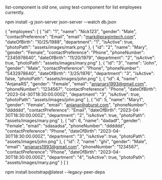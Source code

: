
list-component is old one, using test-component for list employees currently.


npm install -g json-server
json-server --watch db.json

{
  "employees": [
    {
      "id": "1",
      "name": "Nick123",
      "gender": "Male",
      "contactPreference": "Email",
      "email": "mark@pragimtech.com",
      "dateOfBirth": "10/25/1988",
      "department": "1",
      "isActive": true,
      "photoPath": "assets/images/mark.png"
    },
    {
      "id": "2",
      "name": "Mary",
      "gender": "Female",
      "contactPreference": "Phone",
      "phoneNumber": "2345978640",
      "dateOfBirth": "11/20/1979",
      "department": "2",
      "isActive": true,
      "photoPath": "assets/images/mary.png"
    },
    {
      "id": "3",
      "name": "John",
      "gender": "Male",
      "contactPreference": "Phone",
      "phoneNumber": "5432978640",
      "dateOfBirth": "3/25/1976",
      "department": "3",
      "isActive": false,
      "photoPath": "assets/images/john.png"
    },
    {
      "id": 4,
      "name": "AnjanaRS",
      "gender": "Female",
      "email": "anjanars1993@gmail.com",
      "phoneNumber": "1234567",
      "contactPreference": "Phone",
      "dateOfBirth": "2023-04-30T18:30:00.000Z",
      "department": "3",
      "isActive": true,
      "photoPath": "assets/images/john.png"
    },
    {
      "id": 5,
      "name": "Mary1",
      "gender": "Female",
      "email": "anjanar@qburst.com",
      "phoneNumber": "dddddd",
      "contactPreference": "Email",
      "dateOfBirth": "2023-04-30T18:30:00.000Z",
      "department": "2",
      "isActive": true,
      "photoPath": "assets/images/mary.png"
    },
    {
      "id": 6,
      "name": "dadadf",
      "gender": "Female",
      "email": "sdasadsa",
      "phoneNumber": "dddddd",
      "contactPreference": "Phone",
      "dateOfBirth": "2023-04-30T18:30:00.000Z",
      "department": "3",
      "isActive": true,
      "photoPath": "assets/images/john.png"
    },
    {
      "id": 7,
      "name": "ghi",
      "gender": "Male",
      "email": "anjanars1993@gmail.com",
      "phoneNumber": "1234567",
      "contactPreference": "Phone",
      "dateOfBirth": "2023-04-30T18:30:00.000Z",
      "department": "4",
      "isActive": true,
      "photoPath": "assets/images/mary.png"
    }
  ]
}


npm install bootstrap@latest --legacy-peer-deps